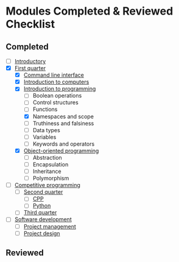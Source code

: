 # Modules Completed & Reviewed Checklist

## Completed

- [ ] [Introductory](./README.md)
- [x] [First quarter](./first-quarter/README.md)
  - [x] [Command line interface](./first-quarter/command-line-interface/README.md)
  - [x] [Introduction to computers](./first-quarter/introduction-to-computers/README.md)
  - [x] [Introduction to programming](./first-quarter/introduction-to-programming/README.md)
    - [ ] Boolean operations
    - [ ] Control structures
    - [ ] Functions
    - [x] Namespaces and scope
    - [ ] Truthiness and falsiness
    - [ ] Data types
    - [ ] Variables
    - [ ] Keywords and operators
  - [x] [Object-oriented programming](./first-quarter/object-oriented-programming/README.md)
    - [ ] Abstraction
    - [ ] Encapsulation
    - [ ] Inheritance
    - [ ] Polymorphism
- [ ] [Competitive programming](./competitive-programming/README.md)
  - [ ] [Second quarter](./competitive-programming/second-quarter/README.md)
    - [ ] [CPP](./competitive-programming/second-quarter/cpp/README.md)
    - [ ] [Python](./competitive-programming/second-quarter/python/README.md)
  - [ ] [Third quarter](./competitive-programming/third-quarter/README.md)
- [ ] [Software development](./software-development/README.md)
  - [ ] [Project management](./software-development/project-management/README.md)
  - [ ] [Project design](./software-development/project-design/README.md)

## Reviewed
